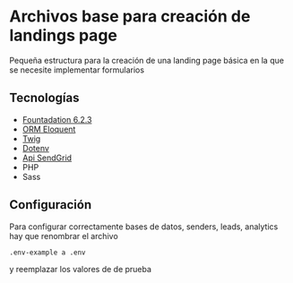 # Archivos base para creación de landings page
Pequeña estructura para la creación de una landing page básica en la que se necesite implementar formularios

## Tecnologías

* [Fountadation 6.2.3](http://foundation.zurb.com/)
* [ORM Eloquent](https://laravel.com/docs/5.2/eloquent)
* [Twig](http://twig.sensiolabs.org/)
* [Dotenv](https://github.com/vlucas/phpdotenv)
* [Api SendGrid](https://github.com/sendgrid/sendgrid-php)
* PHP
* Sass

## Configuración
Para configurar correctamente bases de datos, senders, leads, analytics hay que renombrar el archivo

    .env-example a .env

y reemplazar los valores de de prueba

